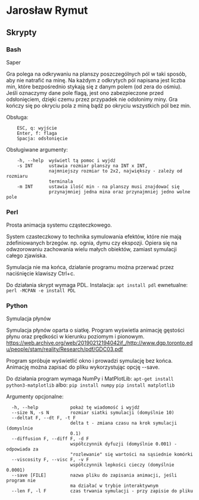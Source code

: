 # Jarosław Rymut

## Skrypty

### Bash

Saper

Gra polega na odkrywaniu na planszy poszczególnych pól w taki sposób,
aby nie natrafić na minę. Na każdym z odkrytych pól napisana jest liczba min,
które bezpośrednio stykają się z danym polem (od zera do ośmiu). Jeśli
oznaczymy dane pole flagą, jest ono zabezpieczone przed odsłonięciem,
dzięki czemu przez przypadek nie odsłonimy miny. Gra kończy się po okryciu
pola z miną bądź po okryciu wszystkich pól bez min.

Obsługa:
```
    ESC, q: wyjście
    Enter, f: flaga
    Spacja: odsłonięcie
```

Obsługiwane argumenty:
```
    -h, --help  wyświetl tą pomoc i wyjdź
    -s INT      ustawia rozmiar planszy na INT x INT,
                najmniejszy rozmiar to 2x2, największy - zależy od rozmiaru
                terminala
    -m INT      ustawia ilość min - na planszy musi znajdować się
                przynajmniej jedna mina oraz przynajmniej jedno wolne pole
```

### Perl

Prosta animacja systemu cząsteczkowego.

System czasteczkowy to technika symulowania efektów, które nie mają
zdefiniowanych brzegów. np. ognia, dymu czy ekspozji. Opiera się
na odwzorowaniu zachowania wielu małych obiektów, zamiast symulacji całego
zjawiska.

Symulacja nie ma końca, działanie programu można przerwać przez naciśnięcie
klawiszy Ctrl+c.

Do działania skrypt wymaga PDL. Instalacja:
    `apt install pdl`
    ewnetualne: `perl -MCPAN -e install PDL`

### Python

Symulacja płynów

Symulacja płynów oparta o siatkę. Program wyświetla animację gęstości płynu
oraz prędkości w kierunku poziomym i pionowym.
https://web.archive.org/web/20190212194042if_/http://www.dgp.toronto.edu/people/stam/reality/Research/pdf/GDC03.pdf

Program spróbuje wyświetlić okno i prowadzi symulację bez końca. Animację można
zapisać do pliku wykorzystując opcję --save.

Do działania program wymaga NumPy i MatPlotLib:
`apt-get install python3-matplotlib`
albo:
`pip install numpy`
`pip install matplotlib`

Argumenty opcjonalne:
```
  -h, --help            pokaż tę wiadomość i wyjdź
  --size N, -s N        rozmiar siatki symulacji (domyślnie 10)
  --deltat F, --dt F, -t F
                        delta t - zmiana czasu na krok symulacji (domyslnie
                        0.1)
  --diffusion F, --diff F, -d F
                        współczynnik dyfuzji (domyślnie 0.001) - odpowiada za
                        "rozlewanie" się wartości na sąsiednie komórki
  --viscosity F, --visc F, -v F
                        współczynnik lepkości cieczy (domyślnie 0.0001)
  --save [FILE]         nazwa pliku do zapisania animacji, jeśli program nie
                        ma działać w trybie interaktywnym
  --len F, -l F         czas trwania symulacji - przy zapisie do pliku
```
